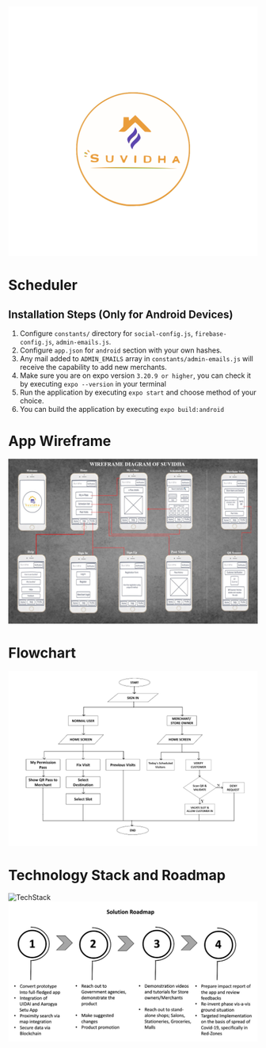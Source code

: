 ![Logo](assets/icon.png?raw=true)
# Scheduler

## Installation Steps (Only for Android Devices)

1.  Configure `constants/` directory for `social-config.js`, `firebase-config.js`, `admin-emails.js`.
2.  Configure `app.json` for `android` section with your own hashes.
3.  Any mail added to `ADMIN_EMAILS` array in `constants/admin-emails.js` will receive the capability to add new merchants.
4.  Make sure you are on expo version `3.20.9 or higher`, you can check it by executing `expo --version` in your terminal
5.  Run the application by executing `expo start` and choose method of your choice.
6.  You can build the application by executing `expo build:android`

# App Wireframe
![Wireframe](assets/Wireframe.jpg?raw=true)

# Flowchart
![Flowchart](assets/Flowchart.png?raw=true)

# Technology Stack and Roadmap

![TechStack](assets/TechnologyStack.JPG?raw=true)
![Roadmap](assets/Roadmap.JPG?raw=true)


